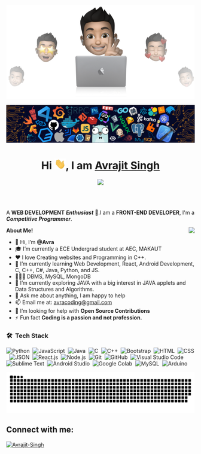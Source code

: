 <p align="center"><img src="https://raw.githubusercontent.com/KevinPatel04/KevinPatel04/master/cover-thompson.png"></p>
<p align="center"><img src="https://raw.githubusercontent.com/KevinPatel04/KevinPatel04/master/header.png"></p>

<h1 align="center">Hi <img src="https://raw.githubusercontent.com/KevinPatel04/KevinPatel04/master/Hi.gif" width="30px">, I am <a href="https://github.com/Avra27">Avrajit Singh </a></h1>
</p>
<p align="center">
  <a align="center" href="https://github.com/DenverCoder1/readme-typing-svg"><img src="https://readme-typing-svg.herokuapp.com?&font=IBM+Plex+Sans&color=F72EE2&size=25&lines=Welcome+to+my+GitHub+Profile!;I'm+a+Web+development+enthusuast;I'm+a+Front+end+developer;I'm+a+competitive+programmer" /></a>
</p>
<p><br />
<br />

A **WEB DEVELOPMENT** ***Enthusiast*** 🚀.I am a **FRONT-END DEVELOPER**, I'm a ***Competitive Programmer***.</p>
<img align="right" src="https://github.com/Adam-pw/Adam-pw/blob/main/animation_500_kxa883sd.gif">
**About Me!**
<ul>
  <li>👋 Hi, I’m <b>@Avra</b></li>
  <li>🎓 I’m currently a ECE Undergrad student at AEC, MAKAUT </li>
  <li>❤️ I love Creating websites and Programming in C++.</li>
  <li>🌱 I’m currently learning Web Development, React, Android Development, C, C++, C#, Java, Python, and JS.</li>
  <li>👨🏽‍💻 DBMS, MySQL, MongoDB</li>
  <li>🤔 I’m currently exploring JAVA with a big interest in JAVA applets and Data Structures and Algorithms.</li> 
  <li>💬 Ask me about anything, I am happy to help</li>
  <li>📫 Email me at: <a href="mailto: avracoding@gmail.com">avracoding@gmail.com</a></li>
  <li>🤝 I’m looking for help with <b>Open Source Contributions</b></li>
  <li>⚡ Fun fact <b>Coding is a passion and not profession.</b></li>
</ul>

### 🛠 &nbsp;Tech Stack

![Python](https://img.shields.io/badge/-Python-05122A?style=flat&logo=python)&nbsp;
![JavaScript](https://img.shields.io/badge/-JavaScript-05122A?style=flat&logo=javascript)&nbsp;
![Java](https://img.shields.io/badge/-Java-05122A?style=flat&logo=Java&logoColor=FFA518)&nbsp;
![C](https://img.shields.io/badge/-C-05122A?style=flat&logo=C&logoColor=A8B9CC)&nbsp;
![C++](https://img.shields.io/badge/-C++-05122A?style=flat&logo=C%2B%2B&logoColor=00599C)&nbsp;
![Bootstrap](https://img.shields.io/badge/-Bootstrap-05122A?style=flat&logo=bootstrap&logoColor=563D7C)&nbsp;
![HTML](https://img.shields.io/badge/-HTML-05122A?style=flat&logo=HTML5)&nbsp;
![CSS](https://img.shields.io/badge/-CSS-05122A?style=flat&logo=CSS3&logoColor=1572B6)&nbsp;
![JSON](https://img.shields.io/badge/-JSON-05122A?style=flat&logo=json&logoColor=000000)&nbsp;
![React.js](https://img.shields.io/badge/-react-05122A?style=flat&logo=react)&nbsp;
![Node.js](https://img.shields.io/badge/-Node.js-05122A?style=flat&logo=node.js&logoColor=339933)&nbsp;
![Git](https://img.shields.io/badge/-Git-05122A?style=flat&logo=git)&nbsp;
![GitHub](https://img.shields.io/badge/-GitHub-05122A?style=flat&logo=github)&nbsp;
![Visual Studio Code](https://img.shields.io/badge/-Visual%20Studio%20Code-05122A?style=flat&logo=visual-studio-code&logoColor=007ACC)&nbsp;
![Sublime Text](https://img.shields.io/badge/-Sublime%20Text-05122A?style=flat&logo=sublime-text&logoColor=FF9800)&nbsp;
![Android Studio](https://img.shields.io/badge/-Android%20Studio-05122A?style=flat&logo=android-studio&logoColor=3DDC84)&nbsp;
![Google Colab](https://img.shields.io/badge/-Google%20Colab-05122A?style=flat&logo=google-colab&logoColor=F9AB00)&nbsp;
![MySQL](https://img.shields.io/badge/-MySQL-05122A?style=flat&logo=mysql&logoColor=4479A1)&nbsp;
![Arduino](https://img.shields.io/badge/-Arduino-05122A?style=flat&logo=arduino&logoColor=00979D)&nbsp;
<p align="center">
  <img  src="https://raw.githubusercontent.com/Elanza-48/Elanza-48/main/resources/img/github-contribution-grid-snake.svg"
    alt="example" />
</p>

## Connect with me:

<p align="left">
  <a href="https://www.linkedin.com/in/avrajit-singh-rajput?lipi=urn%3Ali%3Apage%3Ad_flagship3_profile_view_base_contact_details%3Bwwna%2FmZnSt6nz9%2F%2BYJ1OlQ%3D%3D" target="blank"><img align="center"
      src="https://raw.githubusercontent.com/rahuldkjain/github-profile-readme-generator/master/src/images/icons/Social/linked-in-alt.svg"
      alt="Avrajit-Singh" height="30" width="40" /></a>
</p>
